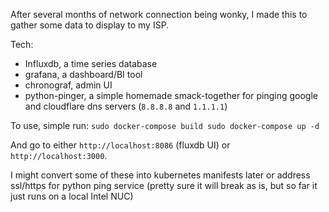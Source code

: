 After several months of network connection being wonky, I made this to gather some data to display to my ISP.

Tech:
- Influxdb, a time series database
- grafana, a dashboard/BI tool
- chronograf, admin UI
- python-pinger, a simple homemade smack-together for pinging google and cloudflare dns servers (`8.8.8.8` and `1.1.1.1`)

To use, simple run:
`
sudo docker-compose build
sudo docker-compose up -d
`

And go to either `http://localhost:8086` (fluxdb UI) or `http://localhost:3000`.

I might convert some of these into kubernetes manifests later or address ssl/https for python ping service (pretty sure it will break as is, but so far it just runs on a local Intel NUC)

